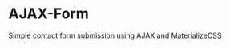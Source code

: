 # AJAX-Form
Simple contact form submission using AJAX and [MaterializeCSS](http://materializecss.com/ "Materialize CSS")
